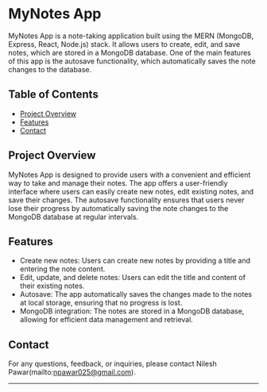 # MyNotes App

MyNotes App is a note-taking application built using the MERN (MongoDB, Express, React, Node.js) stack. It allows users to create, edit, and save notes, which are stored in a MongoDB database. One of the main features of this app is the autosave functionality, which automatically saves the note changes to the database.

## Table of Contents

- [Project Overview](#project-overview)
- [Features](#features)
- [Contact](#contact)

## Project Overview

MyNotes App is designed to provide users with a convenient and efficient way to take and manage their notes. The app offers a user-friendly interface where users can easily create new notes, edit existing notes, and save their changes. The autosave functionality ensures that users never lose their progress by automatically saving the note changes to the MongoDB database at regular intervals.

## Features

- Create new notes: Users can create new notes by providing a title and entering the note content.
- Edit, update, and delete notes: Users can edit the title and content of their existing notes.
- Autosave: The app automatically saves the changes made to the notes at local storage, ensuring that no progress is lost.
- MongoDB integration: The notes are stored in a MongoDB database, allowing for efficient data management and retrieval.

## Contact

For any questions, feedback, or inquiries, please contact Nilesh Pawar(mailto:npawar025@gmail.com).

---

